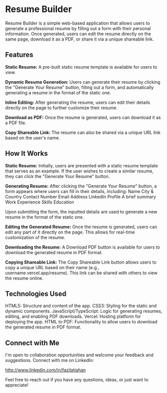 # Resume Builder

Resume Builder is a simple web-based application that allows users to generate a professional resume by filling out a form with their personal information. Once generated, users can edit the resume directly on the same page, download it as a PDF, or share it via a unique shareable link.


## Features
**Static Resume:** A pre-built static resume template is available for users to view.

**Dynamic Resume Generation:** Users can generate their resume by clicking the "Generate Your Resume" button, filling out a form, and automatically generating a resume in the format of the static one.

**Inline Editing:** After generating the resume, users can edit their details directly on the page to further customize their resume.

**Download as PDF:** Once the resume is generated, users can download it as a PDF file.

**Copy Shareable Link:** The resume can also be shared via a unique URL link based on the user's name.


## How It Works
**Static Resume:**
Initially, users are presented with a static resume template that serves as an example.
If the user wishes to create a similar resume, they can click the "Generate Your Resume" button.


**Generating Resume:**
After clicking the "Generate Your Resume" button, a form appears where users can fill in their details, including:
Name
City & Country
Contact Number
Email Address
LinkedIn Profile
A brief summary
Work Experience
Skills
Education

Upon submitting the form, the inputted details are used to generate a new resume in the format of the static one.


**Editing the Generated Resume:**
Once the resume is generated, users can edit any part of it directly on the page. This allows for real-time customization of the resume.


**Downloading the Resume:**
A Download PDF button is available for users to download the generated resume in PDF format.


**Copying Shareable Link:**
The Copy Shareable Link button allows users to copy a unique URL based on their name (e.g., username.vercel.app/resume). This link can be shared with others to view the resume online.


## Technologies Used
HTML5: Structure and content of the app.
CSS3: Styling for the static and dynamic components.
JavaScript/TypeScript: Logic for generating resumes, editing, and enabling PDF downloads.
Vercel: Hosting platform for deploying the app.
HTML to PDF: Functionality to allow users to download the generated resume in PDF format.


## Connect with Me
I'm open to collaboration opportunities and welcome your feedback and suggestions. Connect with me on LinkedIn:

http://www.linkedin.com/in/fazilatjahan

Feel free to reach out if you have any questions, ideas, or just want to appreciate!
